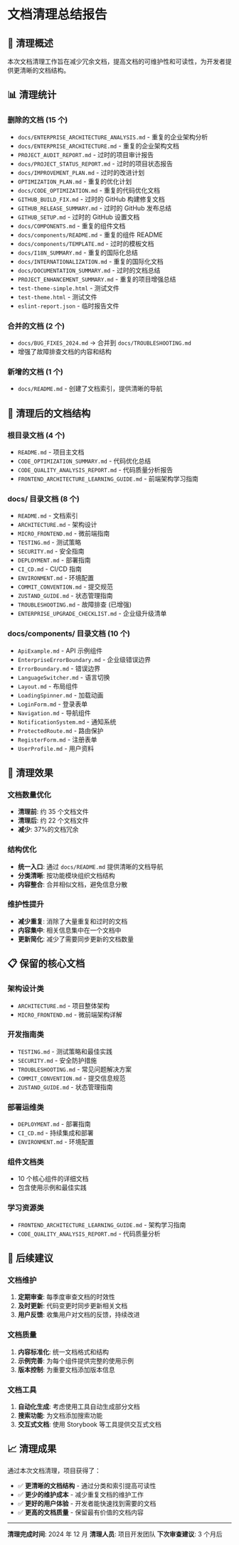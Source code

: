# 文档清理总结报告

## 🧹 清理概述

本次文档清理工作旨在减少冗余文档，提高文档的可维护性和可读性，为开发者提供更清晰的文档结构。

## 📊 清理统计

### 删除的文档 (15 个)

- `docs/ENTERPRISE_ARCHITECTURE_ANALYSIS.md` - 重复的企业架构分析
- `docs/ENTERPRISE_ARCHITECTURE.md` - 重复的企业架构文档
- `PROJECT_AUDIT_REPORT.md` - 过时的项目审计报告
- `docs/PROJECT_STATUS_REPORT.md` - 过时的项目状态报告
- `docs/IMPROVEMENT_PLAN.md` - 过时的改进计划
- `OPTIMIZATION_PLAN.md` - 重复的优化计划
- `docs/CODE_OPTIMIZATION.md` - 重复的代码优化文档
- `GITHUB_BUILD_FIX.md` - 过时的 GitHub 构建修复文档
- `GITHUB_RELEASE_SUMMARY.md` - 过时的 GitHub 发布总结
- `GITHUB_SETUP.md` - 过时的 GitHub 设置文档
- `docs/COMPONENTS.md` - 重复的组件文档
- `docs/components/README.md` - 重复的组件 README
- `docs/components/TEMPLATE.md` - 过时的模板文档
- `docs/I18N_SUMMARY.md` - 重复的国际化总结
- `docs/INTERNATIONALIZATION.md` - 重复的国际化文档
- `docs/DOCUMENTATION_SUMMARY.md` - 过时的文档总结
- `PROJECT_ENHANCEMENT_SUMMARY.md` - 重复的项目增强总结
- `test-theme-simple.html` - 测试文件
- `test-theme.html` - 测试文件
- `eslint-report.json` - 临时报告文件

### 合并的文档 (2 个)

- `docs/BUG_FIXES_2024.md` → 合并到 `docs/TROUBLESHOOTING.md`
- 增强了故障排查文档的内容和结构

### 新增的文档 (1 个)

- `docs/README.md` - 创建了文档索引，提供清晰的导航

## 📁 清理后的文档结构

### 根目录文档 (4 个)

- `README.md` - 项目主文档
- `CODE_OPTIMIZATION_SUMMARY.md` - 代码优化总结
- `CODE_QUALITY_ANALYSIS_REPORT.md` - 代码质量分析报告
- `FRONTEND_ARCHITECTURE_LEARNING_GUIDE.md` - 前端架构学习指南

### docs/ 目录文档 (8 个)

- `README.md` - 文档索引
- `ARCHITECTURE.md` - 架构设计
- `MICRO_FRONTEND.md` - 微前端指南
- `TESTING.md` - 测试策略
- `SECURITY.md` - 安全指南
- `DEPLOYMENT.md` - 部署指南
- `CI_CD.md` - CI/CD 指南
- `ENVIRONMENT.md` - 环境配置
- `COMMIT_CONVENTION.md` - 提交规范
- `ZUSTAND_GUIDE.md` - 状态管理指南
- `TROUBLESHOOTING.md` - 故障排查 (已增强)
- `ENTERPRISE_UPGRADE_CHECKLIST.md` - 企业级升级清单

### docs/components/ 目录文档 (10 个)

- `ApiExample.md` - API 示例组件
- `EnterpriseErrorBoundary.md` - 企业级错误边界
- `ErrorBoundary.md` - 错误边界
- `LanguageSwitcher.md` - 语言切换
- `Layout.md` - 布局组件
- `LoadingSpinner.md` - 加载动画
- `LoginForm.md` - 登录表单
- `Navigation.md` - 导航组件
- `NotificationSystem.md` - 通知系统
- `ProtectedRoute.md` - 路由保护
- `RegisterForm.md` - 注册表单
- `UserProfile.md` - 用户资料

## 🎯 清理效果

### 文档数量优化

- **清理前**: 约 35 个文档文件
- **清理后**: 约 22 个文档文件
- **减少**: 37%的文档冗余

### 结构优化

- **统一入口**: 通过 `docs/README.md` 提供清晰的文档导航
- **分类清晰**: 按功能模块组织文档结构
- **内容整合**: 合并相似文档，避免信息分散

### 维护性提升

- **减少重复**: 消除了大量重复和过时的文档
- **内容集中**: 相关信息集中在一个文档中
- **更新简化**: 减少了需要同步更新的文档数量

## 📋 保留的核心文档

### 架构设计类

- `ARCHITECTURE.md` - 项目整体架构
- `MICRO_FRONTEND.md` - 微前端架构详解

### 开发指南类

- `TESTING.md` - 测试策略和最佳实践
- `SECURITY.md` - 安全防护措施
- `TROUBLESHOOTING.md` - 常见问题解决方案
- `COMMIT_CONVENTION.md` - 提交信息规范
- `ZUSTAND_GUIDE.md` - 状态管理指南

### 部署运维类

- `DEPLOYMENT.md` - 部署指南
- `CI_CD.md` - 持续集成和部署
- `ENVIRONMENT.md` - 环境配置

### 组件文档类

- 10 个核心组件的详细文档
- 包含使用示例和最佳实践

### 学习资源类

- `FRONTEND_ARCHITECTURE_LEARNING_GUIDE.md` - 架构学习指南
- `CODE_QUALITY_ANALYSIS_REPORT.md` - 代码质量分析

## 🚀 后续建议

### 文档维护

1. **定期审查**: 每季度审查文档的时效性
2. **及时更新**: 代码变更时同步更新相关文档
3. **用户反馈**: 收集用户对文档的反馈，持续改进

### 文档质量

1. **内容标准化**: 统一文档格式和结构
2. **示例完善**: 为每个组件提供完整的使用示例
3. **版本控制**: 为重要文档添加版本信息

### 文档工具

1. **自动化生成**: 考虑使用工具自动生成部分文档
2. **搜索功能**: 为文档添加搜索功能
3. **交互式文档**: 使用 Storybook 等工具提供交互式文档

## 📈 清理成果

通过本次文档清理，项目获得了：

- ✅ **更清晰的文档结构** - 通过分类和索引提高可读性
- ✅ **更少的维护成本** - 减少重复文档的维护工作
- ✅ **更好的用户体验** - 开发者能快速找到需要的文档
- ✅ **更高的文档质量** - 保留最有价值的文档内容

---

**清理完成时间**: 2024 年 12 月
**清理人员**: 项目开发团队
**下次审查建议**: 3 个月后
